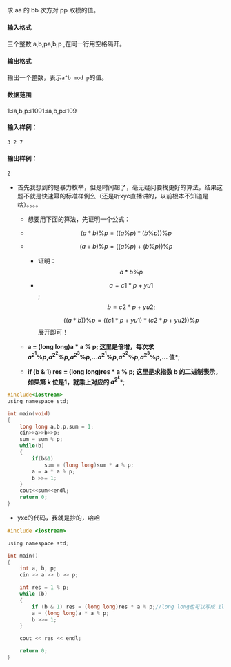 求 aa 的 bb 次方对 pp 取模的值。

#### 输入格式

三个整数 a,b,pa,b,p ,在同一行用空格隔开。

#### 输出格式

输出一个整数，表示`a^b mod p`的值。

#### 数据范围

1≤a,b,p≤1091≤a,b,p≤109

#### 输入样例：

```
3 2 7
```

#### 输出样例：

```
2
```



- 首先我想到的是暴力枚举，但是时间超了，毫无疑问要找更好的算法，结果这题不就是快速幂的标准样例么（还是听xyc直播讲的，以前根本不知道是啥）。。。。

  - 想要用下面的算法，先证明一个公式：

  - $$  (a * b ) \% p = ((a \% p ) * ( b \% p) ) \% p $$ 

  - $$( a +b )\% p = (( a \% p ) + (b \% p) ) \% p $$

    - 证明：$$a * b \% p$$

    - $$a = c1 * p + yu1 $$; $$b = c2 * p + yu2;$$

      $$((a* b)) \% p = ((c1 * p + yu1 ) * (c2 * p+ yu2 ))\% p$$  展开即可！

  - **a = (long long)a * a % p; 这里是倍增，每次求 $a^{2^1}\%p$,$a^{2^2}\%p$,$a^{2^3}\%p$,…$a^{2^1}\%p$,$a^{2^2}\%p$,$a^{2^3}\%p$,… 值***;

  - **if (b & 1) res = (long long)res * a % p; 这里是求指数 b 的二进制表示，如果第 k 位是1，就乘上对应的 $a^{2^k}$***;

```c
#include<iostream>
using namespace std;

int main(void)
{
    long long a,b,p,sum = 1;
    cin>>a>>b>>p;
    sum = sum % p;
    while(b)
    {
        if(b&1)
            sum = (long long)sum * a % p;
        a = a * a % p;
        b >>= 1;
    }
    cout<<sum<<endl;
    return 0;
}
```





- yxc的代码，我就是抄的，哈哈

```c
#include <iostream>

using namespace std;

int main()
{
    int a, b, p;
    cin >> a >> b >> p;

    int res = 1 % p;
    while (b)
    {
        if (b & 1) res = (long long)res * a % p;//long long也可以写成 1ll 
        a = (long long)a * a % p;
        b >>= 1;
    }

    cout << res << endl;

    return 0;
}
```
